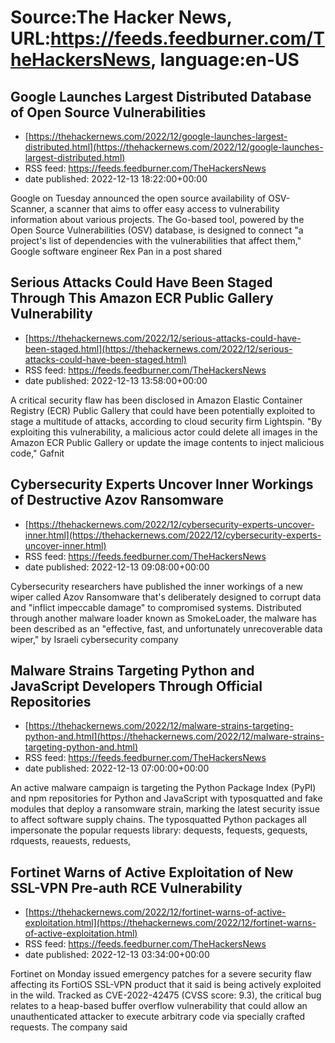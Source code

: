 # Source:The Hacker News, URL:https://feeds.feedburner.com/TheHackersNews, language:en-US

## Google Launches Largest Distributed Database of Open Source Vulnerabilities
 - [https://thehackernews.com/2022/12/google-launches-largest-distributed.html](https://thehackernews.com/2022/12/google-launches-largest-distributed.html)
 - RSS feed: https://feeds.feedburner.com/TheHackersNews
 - date published: 2022-12-13 18:22:00+00:00

Google on Tuesday announced the open source availability of OSV-Scanner, a scanner that aims to offer easy access to vulnerability information about various projects.
The Go-based tool, powered by the Open Source Vulnerabilities (OSV) database, is designed to connect "a project's list of dependencies with the vulnerabilities that affect them," Google software engineer Rex Pan in a post shared

## Serious Attacks Could Have Been Staged Through This Amazon ECR Public Gallery Vulnerability
 - [https://thehackernews.com/2022/12/serious-attacks-could-have-been-staged.html](https://thehackernews.com/2022/12/serious-attacks-could-have-been-staged.html)
 - RSS feed: https://feeds.feedburner.com/TheHackersNews
 - date published: 2022-12-13 13:58:00+00:00

A critical security flaw has been disclosed in Amazon Elastic Container Registry (ECR) Public Gallery that could have been potentially exploited to stage a multitude of attacks, according to cloud security firm Lightspin.
"By exploiting this vulnerability, a malicious actor could delete all images in the Amazon ECR Public Gallery or update the image contents to inject malicious code," Gafnit

## Cybersecurity Experts Uncover Inner Workings of Destructive Azov Ransomware
 - [https://thehackernews.com/2022/12/cybersecurity-experts-uncover-inner.html](https://thehackernews.com/2022/12/cybersecurity-experts-uncover-inner.html)
 - RSS feed: https://feeds.feedburner.com/TheHackersNews
 - date published: 2022-12-13 09:08:00+00:00

Cybersecurity researchers have published the inner workings of a new wiper called Azov Ransomware that's deliberately designed to corrupt data and "inflict impeccable damage" to compromised systems.
Distributed through another malware loader known as SmokeLoader, the malware has been described as an "effective, fast, and unfortunately unrecoverable data wiper," by Israeli cybersecurity company

## Malware Strains Targeting Python and JavaScript Developers Through Official Repositories
 - [https://thehackernews.com/2022/12/malware-strains-targeting-python-and.html](https://thehackernews.com/2022/12/malware-strains-targeting-python-and.html)
 - RSS feed: https://feeds.feedburner.com/TheHackersNews
 - date published: 2022-12-13 07:00:00+00:00

An active malware campaign is targeting the Python Package Index (PyPI) and npm repositories for Python and JavaScript with typosquatted and fake modules that deploy a ransomware strain, marking the latest security issue to affect software supply chains.
The typosquatted Python packages all impersonate the popular requests library: dequests, fequests, gequests, rdquests, reauests, reduests,

## Fortinet Warns of Active Exploitation of New SSL-VPN Pre-auth RCE Vulnerability
 - [https://thehackernews.com/2022/12/fortinet-warns-of-active-exploitation.html](https://thehackernews.com/2022/12/fortinet-warns-of-active-exploitation.html)
 - RSS feed: https://feeds.feedburner.com/TheHackersNews
 - date published: 2022-12-13 03:34:00+00:00

Fortinet on Monday issued emergency patches for a severe security flaw affecting its FortiOS SSL-VPN product that it said is being actively exploited in the wild.
Tracked as CVE-2022-42475 (CVSS score: 9.3), the critical bug relates to a heap-based buffer overflow vulnerability that could allow an unauthenticated attacker to execute arbitrary code via specially crafted requests.
The company said

